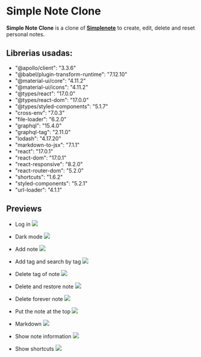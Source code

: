# Simple Note Clone
**Simple Note Clone** is a clone of **[Simplenote](https://simplenote.com/)** to create, edit, delete and  reset personal notes. 


## Librerias usadas: 

 * "@apollo/client": "3.3.6"
 *  "@babel/plugin-transform-runtime": "7.12.10"
 *  "@material-ui/core": "4.11.2"
 *   "@material-ui/icons": "4.11.2"
 *  "@types/react": "17.0.0"
 *   "@types/react-dom": "17.0.0"
 *   "@types/styled-components": "5.1.7"
 *  "cross-env": "7.0.3"
 *   "file-loader": "6.2.0"
 *   "graphql": "15.4.0"
 *   "graphql-tag": "2.11.0"
 *   "lodash": "4.17.20"
 *   "markdown-to-jsx": "7.1.1"
 *   "react": "17.0.1"
 *   "react-dom": "17.0.1"
 *   "react-responsive": "8.2.0"
 *  "react-router-dom": "5.2.0"
 *   "shortcuts": "1.6.2"
 *  "styled-components": "5.2.1"
 *   "url-loader": "4.1.1"



## Previews

* Log in
![](https://github.com/Luis16Isasi/my-gifs/blob/master/user_login.gif)

* Dark mode
![](https://github.com/Luis16Isasi/my-gifs/blob/master/change_dark_mode.gif)

* Add note 
![](https://github.com/Luis16Isasi/my-gifs/blob/master/add_note_and_edit.gif)

* Add tag and search by tag
![](https://github.com/Luis16Isasi/my-gifs/blob/master/add_tag_and_search_by_tag.gif)

* Delete tag of note
![](https://github.com/Luis16Isasi/my-gifs/blob/master/delete_tag_of_note.gif)

* Delete and restore note
![](https://github.com/Luis16Isasi/my-gifs/blob/master/delete_and_restore_note.gif)

* Delete forever note
![](https://github.com/Luis16Isasi/my-gifs/blob/master/delete_forever_note.gif)

* Put the note at the top 
![](https://github.com/Luis16Isasi/my-gifs/blob/master/pin_to_top.gif)

* Markdown 
![](https://github.com/Luis16Isasi/my-gifs/blob/master/desabled_markdown.gif)

* Show note information 
![](https://github.com/Luis16Isasi/my-gifs/blob/master/show_info_note.gif)

* Show shortcuts
![](https://github.com/Luis16Isasi/my-gifs/blob/master/show_shorcuts.gif)


